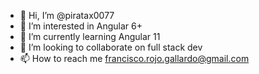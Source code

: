- 👋 Hi, I’m @piratax0077
- 👀 I’m interested in Angular 6+
- 🌱 I’m currently learning Angular 11
- 💞️ I’m looking to collaborate on full stack dev
- 📫 How to reach me francisco.rojo.gallardo@gmail.com

<!---
piratax0077/piratax0077 is a ✨ special ✨ repository because its `README.md` (this file) appears on your GitHub profile.
You can click the Preview link to take a look at your changes.
--->
